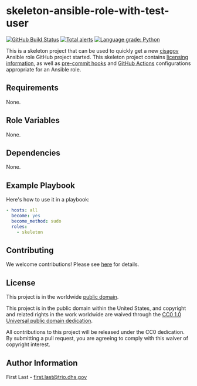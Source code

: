 # skeleton-ansible-role-with-test-user #

[![GitHub Build Status](https://github.com/cisagov/skeleton-ansible-role-with-test-user/workflows/build/badge.svg)](https://github.com/cisagov/skeleton-ansible-role-with-test-user/actions)
[![Total alerts](https://img.shields.io/lgtm/alerts/g/cisagov/skeleton-ansible-role-with-test-user.svg?logo=lgtm&logoWidth=18)](https://lgtm.com/projects/g/cisagov/skeleton-ansible-role-with-test-user/alerts/)
[![Language grade: Python](https://img.shields.io/lgtm/grade/python/g/cisagov/skeleton-ansible-role-with-test-user.svg?logo=lgtm&logoWidth=18)](https://lgtm.com/projects/g/cisagov/skeleton-ansible-role-with-test-user/context:python)

This is a skeleton project that can be used to quickly get a new
[cisagov](https://github.com/cisagov) Ansible role GitHub project
started.  This skeleton project contains
[licensing information](LICENSE), as well as
[pre-commit hooks](https://pre-commit.com) and
[GitHub Actions](https://github.com/features/actions) configurations
appropriate for an Ansible role.

## Requirements ##

None.

## Role Variables ##

None.

## Dependencies ##

None.

## Example Playbook ##

Here's how to use it in a playbook:

```yaml
- hosts: all
  become: yes
  become_method: sudo
  roles:
    - skeleton
```

## Contributing ##

We welcome contributions!  Please see [here](CONTRIBUTING.md) for
details.

## License ##

This project is in the worldwide [public domain](LICENSE).

This project is in the public domain within the United States, and
copyright and related rights in the work worldwide are waived through
the [CC0 1.0 Universal public domain
dedication](https://creativecommons.org/publicdomain/zero/1.0/).

All contributions to this project will be released under the CC0
dedication. By submitting a pull request, you are agreeing to comply
with this waiver of copyright interest.

## Author Information ##

First Last - <first.last@trio.dhs.gov>
